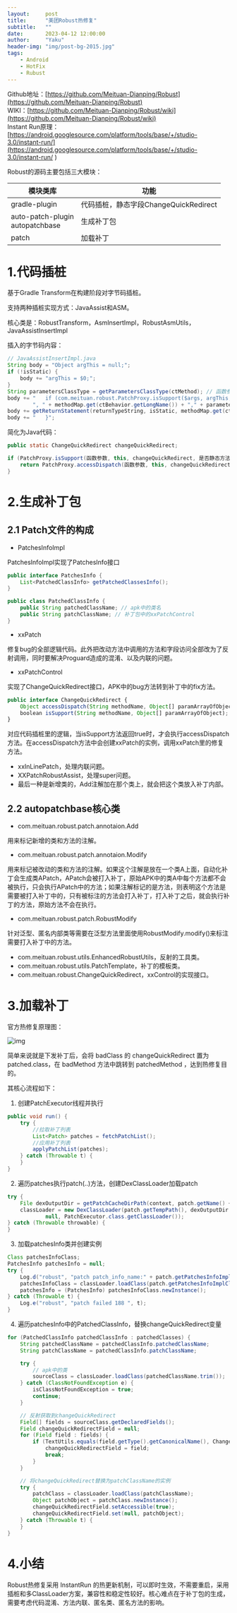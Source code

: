 ```yaml
---
layout:     post
title:      "美团Robust热修复"
subtitle:   ""
date:       2023-04-12 12:00:00
author:     "Yaku"
header-img: "img/post-bg-2015.jpg"
tags:
    - Android
    - HotFix
    - Rubust
---
```


Github地址：[https://github.com/Meituan-Dianping/Robust](https://github.com/Meituan-Dianping/Robust)  
WIKI：[https://github.com/Meituan-Dianping/Robust/wiki](https://github.com/Meituan-Dianping/Robust/wiki)  
Instant Run原理：[https://android.googlesource.com/platform/tools/base/+/studio-3.0/instant-run/](https://android.googlesource.com/platform/tools/base/+/studio-3.0/instant-run/ )  

Robust的源码主要包括三大模块：

| 模块类库                       | 功能                                  |
| ------------------------------ | ------------------------------------- |
| gradle-plugin                  | 代码插桩，静态字段ChangeQuickRedirect |
| auto-patch-plugin<br>autopatchbase | 生成补丁包                            |
| patch                          | 加载补丁                              |

# 1.代码插桩

基于Gradle Transform在构建阶段对字节码插桩。

支持两种插桩实现方式：JavaAssist和ASM。

核心类是：RobustTransform，AsmInsertImpl，RobustAsmUtils，JavaAssistInsertImpl

插入的字节码内容：

```Java
// JavaAssistInsertImpl.java
String body = "Object argThis = null;";
if (!isStatic) {
    body += "argThis = $0;";
}
String parametersClassType = getParametersClassType(ctMethod); // 函数参数
body += "   if (com.meituan.robust.PatchProxy.isSupport($args, argThis, " + Constants.INSERT_FIELD_NAME + ", " + isStatic +
        ", " + methodMap.get(ctBehavior.getLongName()) + "," + parametersClassType + "," + returnTypeString + ".class)) {";
body += getReturnStatement(returnTypeString, isStatic, methodMap.get(ctBehavior.getLongName()), parametersClassType, returnTypeString + ".class"); // 函数返回值
body += "   }";
```

简化为Java代码：

```Java
public static ChangeQuickRedirect changeQuickRedirect;

if (PatchProxy.isSupport(函数参数, this, changeQuickRedirect, 是否静态方法, 方法ID, 参数类型，返回值类型)) {
    return PatchProxy.accessDispatch(函数参数, this, changeQuickRedirect, 是否静态方法, 方法ID, 参数类型，返回值类型);
}
```

# 2.生成补丁包

## 2.1 Patch文件的构成

- PatchesInfoImpl

PatchesInfoImpl实现了PatchesInfo接口

```Java
public interface PatchesInfo {
    List<PatchedClassInfo> getPatchedClassesInfo();
}

public class PatchedClassInfo {
    public String patchedClassName; // apk中的类名
    public String patchClassName; // 补丁包中的xxPatchControl
}
```

- xxPatch

修复bug的全部逻辑代码。此外把改动方法中调用的方法和字段访问全部改为了反射调用，同时要解决Proguard造成的混淆、以及内联的问题。

- xxPatchControl

实现了ChangeQuickRedirect接口，APK中的bug方法转到补丁中的fix方法。

```TypeScript
public interface ChangeQuickRedirect {
    Object accessDispatch(String methodName, Object[] paramArrayOfObject);
    boolean isSupport(String methodName, Object[] paramArrayOfObject);
}
```

对应代码插桩里的逻辑，当isSupport方法返回true时，才会执行accessDispatch方法。在accessDispatch方法中会创建xxPatch的实例，调用xxPatch里的修复方法。

- xxInLinePatch，处理内联问题。
- XXPatchRobustAssist，处理super问题。
- 最后一种是新增类的，Add注解加在那个类上，就会把这个类放入补丁内部。

## 2.2 autopatchbase核心类

- com.meituan.robust.patch.annotaion.Add

用来标记新增的类和方法的注解。

- com.meituan.robust.patch.annotaion.Modify

用来标记被改动的类和方法的注解。如果这个注解是放在一个类A上面，自动化补丁会生成类APatch，APatch会被打入补丁，原始APK中的类A中每个方法都不会被执行，只会执行APatch中的方法；如果注解标记的是方法，则表明这个方法是需要被打入补丁中的，只有被标注的方法会打入补丁，打入补丁之后，就会执行补丁的方法，原始方法不会在执行。

- com.meituan.robust.patch.RobustModify

针对泛型、匿名内部类等需要在泛型方法里面使用RobustModify.modify()来标注需要打入补丁中的方法。

- com.meituan.robust.utils.EnhancedRobustUtils，反射的工具类。
- com.meituan.robust.utils.PatchTemplate，补丁的模板类。
- com.meituan.robust.ChangeQuickRedirect，xxControl的实现接口。

# 3.加载补丁

官方热修复原理图：

![img](/img/HotFix/robust.png)

简单来说就是下发补丁后，会将 badClass 的 changeQuickRedirect 置为 patched.class，在 badMethod 方法中跳转到 patchedMethod ，达到热修复目的。

其核心流程如下：

1. 创建PatchExecutor线程并执行

```Java
public void run() {
    try {
        //拉取补丁列表
        List<Patch> patches = fetchPatchList();
        //应用补丁列表
        applyPatchList(patches);
    } catch (Throwable t) {
    }
}
```

2. 遍历patches执行patch(..)方法，创建DexClassLoader加载patch

```Java
try {
    File dexOutputDir = getPatchCacheDirPath(context, patch.getName() + patch.getMd5());
    classLoader = new DexClassLoader(patch.getTempPath(), dexOutputDir.getAbsolutePath(),
            null, PatchExecutor.class.getClassLoader());
} catch (Throwable throwable) {
}
```

3. 加载patchesInfo类并创建实例

```Java
Class patchesInfoClass;
PatchesInfo patchesInfo = null;
try {
    Log.d("robust", "patch patch_info_name:" + patch.getPatchesInfoImplClassFullName());
    patchesInfoClass = classLoader.loadClass(patch.getPatchesInfoImplClassFullName());
    patchesInfo = (PatchesInfo) patchesInfoClass.newInstance();
} catch (Throwable t) {
    Log.e("robust", "patch failed 188 ", t);
}
```

4. 遍历patchesInfo中的PatchedClassInfo，替换changeQuickRedirect变量

```Java
for (PatchedClassInfo patchedClassInfo : patchedClasses) {
    String patchedClassName = patchedClassInfo.patchedClassName;
    String patchClassName = patchedClassInfo.patchClassName;

    try {
        // apk中的类
        sourceClass = classLoader.loadClass(patchedClassName.trim());
    } catch (ClassNotFoundException e) {
        isClassNotFoundException = true;
        continue;
    }

    // 反射获取到changeQuickRedirect
    Field[] fields = sourceClass.getDeclaredFields();
    Field changeQuickRedirectField = null;
    for (Field field : fields) {
        if (TextUtils.equals(field.getType().getCanonicalName(), ChangeQuickRedirect.class.getCanonicalName()) && TextUtils.equals(field.getDeclaringClass().getCanonicalName(), sourceClass.getCanonicalName())) {
            changeQuickRedirectField = field;
            break;
        }
    }

    // 将changeQuickRedirect替换为patchClassName的实例
    try {
        patchClass = classLoader.loadClass(patchClassName);
        Object patchObject = patchClass.newInstance();
        changeQuickRedirectField.setAccessible(true);
        changeQuickRedirectField.set(null, patchObject);
    } catch (Throwable t) {
    }
}
```

# 4.小结

Robust热修复采用 InstantRun 的热更新机制，可以即时生效，不需要重启，采用插桩和多ClassLoader方案，兼容性和稳定性较好。核心难点在于补丁包的生成，需要考虑代码混淆、方法内联、匿名类、匿名方法的影响。